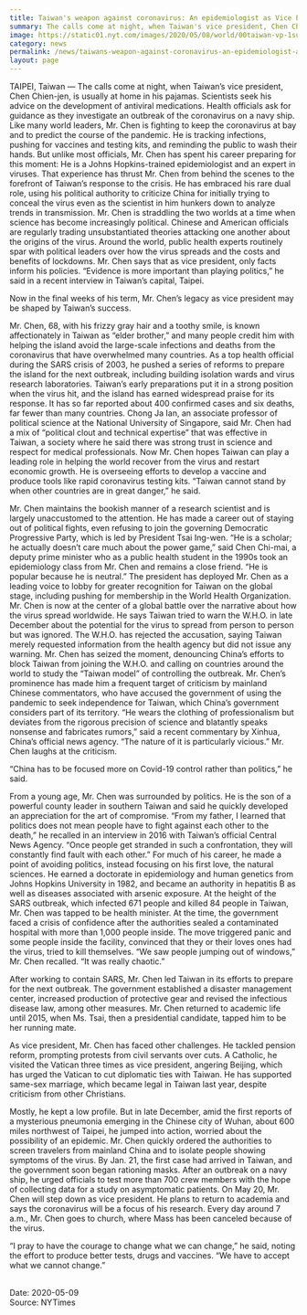 ```yaml
---
title: Taiwan's weapon against coronavirus: An epidemiologist as Vice President
summary: The calls come at night, when Taiwan's vice president, Chen Chien jen, is usually at home in his pajamas. 
image: https://static01.nyt.com/images/2020/05/08/world/00taiwan-vp-1sub/merlin_135275136_776b4201-5688-4587-819e-b2f6f298246f-jumbo.jpg?quality=90&auto=webp
category: news
permalink: /news/taiwans-weapon-against-coronavirus-an-epidemiologist-as-vice-president/
layout: page
---
```


TAIPEI, Taiwan — The calls come at night, when Taiwan’s vice president, Chen Chien-jen, is usually at home in his pajamas. Scientists seek his advice on the development of antiviral medications. Health officials ask for guidance as they investigate an outbreak of the coronavirus on a navy ship.
Like many world leaders, Mr. Chen is fighting to keep the coronavirus at bay and to predict the course of the pandemic. He is tracking infections, pushing for vaccines and testing kits, and reminding the public to wash their hands.
But unlike most officials, Mr. Chen has spent his career preparing for this moment: He is a Johns Hopkins-trained epidemiologist and an expert in viruses.
That experience has thrust Mr. Chen from behind the scenes to the forefront of Taiwan’s response to the crisis. He has embraced his rare dual role, using his political authority to criticize China for initially trying to conceal the virus even as the scientist in him hunkers down to analyze trends in transmission.
Mr. Chen is straddling the two worlds at a time when science has become increasingly political. Chinese and American officials are regularly trading unsubstantiated theories attacking one another about the origins of the virus.
Around the world, public health experts routinely spar with political leaders over how the virus spreads and the costs and benefits of lockdowns. Mr. Chen says that as vice president, only facts inform his policies.
“Evidence is more important than playing politics,” he said in a recent interview in Taiwan’s capital, Taipei.

Now in the final weeks of his term, Mr. Chen’s legacy as vice president may be shaped by Taiwan’s success.

Mr. Chen, 68, with his frizzy gray hair and a toothy smile, is known affectionately in Taiwan as “elder brother,” and many people credit him with helping the island avoid the large-scale infections and deaths from the coronavirus that have overwhelmed many countries.
As a top health official during the SARS crisis of 2003, he pushed a series of reforms to prepare the island for the next outbreak, including building isolation wards and virus research laboratories.
Taiwan’s early preparations put it in a strong position when the virus hit, and the island has earned widespread praise for its response. It has so far reported about 400 confirmed cases and six deaths, far fewer than many countries.
Chong Ja Ian, an associate professor of political science at the National University of Singapore, said Mr. Chen had a mix of “political clout and technical expertise” that was effective in Taiwan, a society where he said there was strong trust in science and respect for medical professionals.
Now Mr. Chen hopes Taiwan can play a leading role in helping the world recover from the virus and restart economic growth. He is overseeing efforts to develop a vaccine and produce tools like rapid coronavirus testing kits.
“Taiwan cannot stand by when other countries are in great danger,” he said.

Mr. Chen maintains the bookish manner of a research scientist and is largely unaccustomed to the attention. He has made a career out of staying out of political fights, even refusing to join the governing Democratic Progressive Party, which is led by President Tsai Ing-wen.
“He is a scholar; he actually doesn’t care much about the power game,” said Chen Chi-mai, a deputy prime minister who as a public health student in the 1990s took an epidemiology class from Mr. Chen and remains a close friend. “He is popular because he is neutral.”
The president has deployed Mr. Chen as a leading voice to lobby for greater recognition for Taiwan on the global stage, including pushing for membership in the World Health Organization.
Mr. Chen is now at the center of a global battle over the narrative about how the virus spread worldwide.
He says Taiwan tried to warn the W.H.O. in late December about the potential for the virus to spread from person to person but was ignored. The W.H.O. has rejected the accusation, saying Taiwan merely requested information from the health agency but did not issue any warning.
Mr. Chen has seized the moment, denouncing China’s efforts to block Taiwan from joining the W.H.O. and calling on countries around the world to study the “Taiwan model” of controlling the outbreak.
Mr. Chen’s prominence has made him a frequent target of criticism by mainland Chinese commentators, who have accused the government of using the pandemic to seek independence for Taiwan, which China’s government considers part of its territory.
“He wears the clothing of professionalism but deviates from the rigorous precision of science and blatantly speaks nonsense and fabricates rumors,” said a recent commentary by Xinhua, China’s official news agency. “The nature of it is particularly vicious.”
Mr. Chen laughs at the criticism.

“China has to be focused more on Covid-19 control rather than politics,” he said.

From a young age, Mr. Chen was surrounded by politics. He is the son of a powerful county leader in southern Taiwan and said he quickly developed an appreciation for the art of compromise.
“From my father, I learned that politics does not mean people have to fight against each other to the death,” he recalled in an interview in 2016 with Taiwan’s official Central News Agency. “Once people get stranded in such a confrontation, they will constantly find fault with each other.”
For much of his career, he made a point of avoiding politics, instead focusing on his first love, the natural sciences. He earned a doctorate in epidemiology and human genetics from Johns Hopkins University in 1982, and became an authority in hepatitis B as well as diseases associated with arsenic exposure.
At the height of the SARS outbreak, which infected 671 people and killed 84 people in Taiwan, Mr. Chen was tapped to be health minister.
At the time, the government faced a crisis of confidence after the authorities sealed a contaminated hospital with more than 1,000 people inside. The move triggered panic and some people inside the facility, convinced that they or their loves ones had the virus, tried to kill themselves.
“We saw people jumping out of windows,” Mr. Chen recalled. “It was really chaotic.”

After working to contain SARS, Mr. Chen led Taiwan in its efforts to prepare for the next outbreak. The government established a disaster management center, increased production of protective gear and revised the infectious disease law, among other measures.
Mr. Chen returned to academic life until 2015, when Ms. Tsai, then a presidential candidate, tapped him to be her running mate.

As vice president, Mr. Chen has faced other challenges. He tackled pension reform, prompting protests from civil servants over cuts. A Catholic, he visited the Vatican three times as vice president, angering Beijing, which has urged the Vatican to cut diplomatic ties with Taiwan.
He has supported same-sex marriage, which became legal in Taiwan last year, despite criticism from other Christians.

Mostly, he kept a low profile. But in late December, amid the first reports of a mysterious pneumonia emerging in the Chinese city of Wuhan, about 600 miles northwest of Taipei, he jumped into action, worried about the possibility of an epidemic.
Mr. Chen quickly ordered the authorities to screen travelers from mainland China and to isolate people showing symptoms of the virus. By Jan. 21, the first case had arrived in Taiwan, and the government soon began rationing masks.
After an outbreak on a navy ship, he urged officials to test more than 700 crew members with the hope of collecting data for a study on asymptomatic patients.
On May 20, Mr. Chen will step down as vice president. He plans to return to academia and says the coronavirus will be a focus of his research.
Every day around 7 a.m., Mr. Chen goes to church, where Mass has been canceled because of the virus.

“I pray to have the courage to change what we can change,” he said, noting the effort to produce better tests, drugs and vaccines. “We have to accept what we cannot change.”

<br/>
Date: 2020-05-09
<br/>
Source: NYTimes
